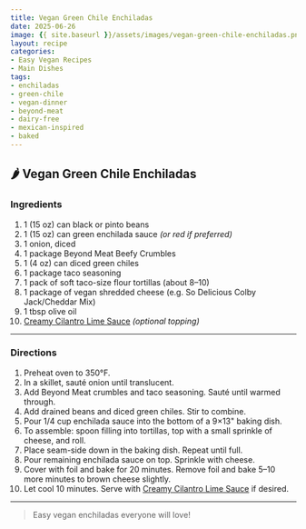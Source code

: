 ```yaml
---
title: Vegan Green Chile Enchiladas
date: 2025-06-26
image: {{ site.baseurl }}/assets/images/vegan-green-chile-enchiladas.png
layout: recipe
categories:
- Easy Vegan Recipes
- Main Dishes
tags:
- enchiladas
- green-chile
- vegan-dinner
- beyond-meat
- dairy-free
- mexican-inspired
- baked
---
```


## 🌶️ Vegan Green Chile Enchiladas


### Ingredients

1. 1 (15 oz) can black or pinto beans  
2. 1 (15 oz) can green enchilada sauce *(or red if preferred)*  
3. 1 onion, diced  
4. 1 package Beyond Meat Beefy Crumbles  
5. 1 (4 oz) can diced green chiles  
6. 1 package taco seasoning  
7. 1 pack of soft taco-size flour tortillas (about 8–10)  
8. 1 package of vegan shredded cheese (e.g. So Delicious Colby Jack/Cheddar Mix)  
9. 1 tbsp olive oil  
10. [Creamy Cilantro Lime Sauce](#) *(optional topping)*  

---

### Directions

1. Preheat oven to 350°F.  
2. In a skillet, sauté onion until translucent.  
3. Add Beyond Meat crumbles and taco seasoning. Sauté until warmed through.  
4. Add drained beans and diced green chiles. Stir to combine.  
5. Pour 1/4 cup enchilada sauce into the bottom of a 9×13" baking dish.  
6. To assemble: spoon filling into tortillas, top with a small sprinkle of cheese, and roll.  
7. Place seam-side down in the baking dish. Repeat until full.  
8. Pour remaining enchilada sauce on top. Sprinkle with cheese.  
9. Cover with foil and bake for 20 minutes. Remove foil and bake 5–10 more minutes to brown cheese slightly.  
10. Let cool 10 minutes. Serve with [Creamy Cilantro Lime Sauce](/vegan-cilantro-lime-sauce) if desired.

---

> Easy vegan enchiladas everyone will love!
